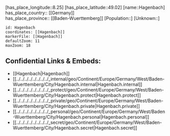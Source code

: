 ﻿---
location: [49.02,8.25] 
mapzoom: [7,12] 
mapmarker: city 
type: City
tags:
- geo/City


SpocWebEntityId: 30699
isDeleted: false
confidential: public

---
[has_place_longitude::8.25] 
[has_place_latitude::49.02] 
[name::Hagenbach] 
has_place_country:: [[Germany]]  
has_place_province:: [[Baden-Wuerttemberg]] 
[Population::] 
[Unknown::] 


```leaflet
id: Hagenbach
coordinates: [[Hagenbach]] 
markerFile: [[Hagenbach]] 
defaultZoom: 11 
maxZoom: 18
```


## Confidential Links & Embeds: 
- [[Hagenbach|Hagenbach]]  
- [[../../../../../../../../_internal/geo/Continent/Europe/Germany/West/Baden-Wuerttemberg/City/Hagenbach.internal|Hagenbach.internal]] 
- [[../../../../../../../../_protect/geo/Continent/Europe/Germany/West/Baden-Wuerttemberg/City/Hagenbach.protect|Hagenbach.protect]] 
- [[../../../../../../../../_private/geo/Continent/Europe/Germany/West/Baden-Wuerttemberg/City/Hagenbach.private|Hagenbach.private]] 
- [[../../../../../../../../_personal/geo/Continent/Europe/Germany/West/Baden-Wuerttemberg/City/Hagenbach.personal|Hagenbach.personal]] 
- [[../../../../../../../../_secret/geo/Continent/Europe/Germany/West/Baden-Wuerttemberg/City/Hagenbach.secret|Hagenbach.secret]] 
